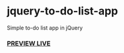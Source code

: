 # jquery-to-do-list-app
Simple to-do list app in jQuery

### [PREVIEW LIVE](https://jquery-to-do-list-app-maele.vercel.app/)
